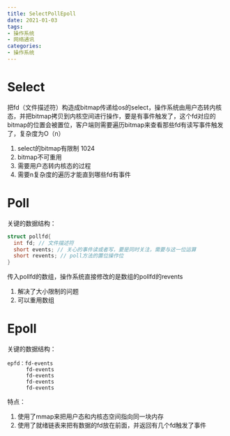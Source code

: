 ```yaml
---
title: SelectPollEpoll  
date: 2021-01-03  
tags: 
- 操作系统
- 网络通讯
categories:
- 操作系统
---
```


# Select

  把fd（文件描述符）构造成bitmap传递给os的select，操作系统由用户态转内核态，并把bitmap拷贝到内核空间进行操作，要是有事件触发了，这个fd对应的bitmap的位置会被置位，客户端则需要遍历bitmap来查看那些fd有读写事件触发了，复杂度为O（n）
  1. select的bitmap有限制 1024
  2. bitmap不可重用
  3. 需要用户态转内核态的过程
  4. 需要n复杂度的遍历才能直到哪些fd有事件

# Poll

关键的数据结构：

```C
struct pollfd{
  int fd; // 文件描述符
  short events; // 关心的事件读或者写，要是同时关注，需要与这一位运算
  short revents; // poll方法的置位操作位
}
```

传入pollfd的数组，操作系统直接修改的是数组的pollfd的revents
  1. 解决了大小限制的问题
  2. 可以重用数组

# Epoll

关键的数据结构：
  
    epfd：fd-events
          fd-events
          fd-events
          fd-events
          fd-events
特点：
  1. 使用了mmap来把用户态和内核态空间指向同一块内存
  2. 使用了就绪链表来把有数据的fd放在前面，并返回有几个fd触发了事件

  
  
  
  
  
  
  
  
  
  
  
  
  
  
